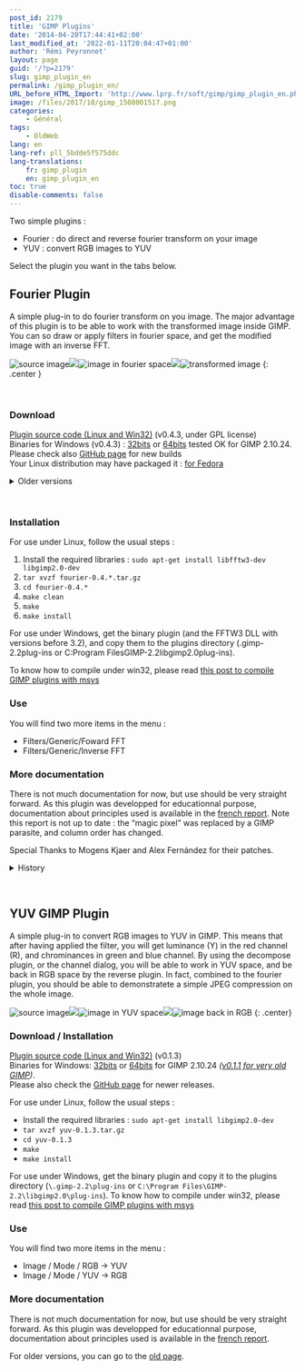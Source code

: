 ```yaml
---
post_id: 2179
title: 'GIMP Plugins'
date: '2014-04-20T17:44:41+02:00'
last_modified_at: '2022-01-11T20:04:47+01:00'
author: 'Rémi Peyronnet'
layout: page
guid: '/?p=2179'
slug: gimp_plugin_en
permalink: /gimp_plugin_en/
URL_before_HTML_Import: 'http://www.lprp.fr/soft/gimp/gimp_plugin_en.php3'
image: /files/2017/10/gimp_1508001517.png
categories:
    - Général
tags:
    - OldWeb
lang: en
lang-ref: pll_5bdde5f575ddc
lang-translations:
    fr: gimp_plugin
    en: gimp_plugin_en
toc: true
disable-comments: false
---
```


Two simple plugins :

- Fourier : do direct and reverse fourier transform on your image
- YUV : convert RGB images to YUV

Select the plugin you want in the tabs below.

## Fourier Plugin

A simple plug-in to do fourier transform on you image. The major advantage of this plugin is to be able to work with the transformed image inside GIMP. You can so draw or apply filters in fourier space, and get the modified image with an inverse FFT.

![source image](/files/old-web/ecp/tpi/rapport/f_src.png)![](/files/old-web/soft/gimp/fleche.jpg)![image in fourier space](/files/old-web/ecp/tpi/rapport/f_log_tr.png)![](/files/old-web/soft/gimp/fleche.jpg)![transformed image](/files/old-web/ecp/tpi/rapport/f_log_inv.png)
{: .center }

&nbsp;  

### Download

[Plugin source code (Linux and Win32)](/files/old-web/soft/gimp/fourier-0.4.3.tar.gz) (v0.4.3, under GPL license)  
Binaries for Windows (v0.4.3) : [32bits](/files/fourier_gimp2.10.24-2_x32.zip) or [64bits](/files/fourier_gimp2.10.24-2_x64.zip) tested OK for GIMP 2.10.24. Please check also [GitHub page](https://github.com/rpeyron/plugin-gimp-fourier) for new builds  
Your Linux distribution may have packaged it : [for Fedora](https://apps.fedoraproject.org/packages/gimp-fourier-plugin)

<details markdown="1"><summary>Older versions</summary>Windows 0.4.3 for GIMP 2.8 : [32bits](/files/old-web/soft/gimp/fourier-0.4.3-win32.zip) or [64bits](/files/old-web/soft/gimp/fourier-0.4.3-win64.zip)  
Windows 0.4.3 for GIMP 2.10 : aljacom version for [GIMP 2.10](https://samjcreations.blogspot.com/2018/05/filtres-anciens-pour-gimp-210-64-bits.html)

[Source v0.3.3](/files/old-web/soft/gimp/fourier-0.3.3.tar.gz) ; [Win32 Binaries v0.3.0 ](/files/old-web/soft/gimp/fourier-0.3.0_bin_win32.zip) + [FFTW3](http://www.fftw.org) [DLL](/files/old-web/soft/gimp/fftw3_dll.zip).

GIMP Registry Page was <http://registry.gimp.org/node/19596>.

</details>

&nbsp;  

### Installation

For use under Linux, follow the usual steps :

1. Install the required libraries : `sudo apt-get install libfftw3-dev libgimp2.0-dev`
2. `tar xvzf fourier-0.4.*.tar.gz`
3. `cd fourier-0.4.*`
4. `make clean`
5. `make`
6. `make install`


For use under Windows, get the binary plugin (and the FFTW3 DLL with versions before 3.2), and copy them to the plugins directory (.gimp-2.2plug-ins or C:Program FilesGIMP-2.2libgimp2.0plug-ins). 

To know how to compile under win32, please read  [this post to compile GIMP plugins with msys](/2021/06/compiling-gimp-plugins-for-windows-has-never-been-so-easy-with-msys2/) 
<!-- go to the [GIMP DevPack page]  (/2014/04/gimp_devpack_en/) (old, please check GitHub) -->

### Use

You will find two more items in the menu :

- Filters/Generic/Foward FFT
- Filters/Generic/Inverse FFT

### More documentation

There is not much documentation for now, but use should be very straight forward. As this plugin was developped for educationnal purpose, documentation about principles used is available in the [french report](/2002/02/fourier/). Note this report is not up to date : the “magic pixel” was replaced by a GIMP parasite, and column order has changed.

Special Thanks to Mogens Kjaer and Alex Fernández for their patches.

<details markdown="1"><summary>History</summary>For older versions, you can go to the [old page](/2002/02/tpi/).

```
 v0.1.1 : First release of this plugin
 v0.1.2 : BugFixes by Mogens Kjaer, May 5, 2002 
 v0.1.3 : Converted to Gimp 2.0 (dirty conversion)
 v0.2.0 : Many improvements from Mogens Kjaer, Mar 16, 2005
              * Moved to gimp-2.2
              * Handles RGB and grayscale images
              * Scale factors stored as parasite information
              * Columns are swapped
 v0.3.0 : Great Improvement from Alex Fernández with dynamic boosting :
              * Dynamic boosted normalization : 
                    fft/inverse loss of quality is now un-noticeable 
              * Removed the need of parasite information
 v0.3.1 : Zero initialize padding (patch provided by Rene Rebe)
 v0.3.2 : GPL distribution
 v0.4.0 : Patch by Edgar Bonet :
             * Reordered the data in a more natural way
             * No Fourier coefficient is lost
 v0.4.1 : Select Gray after transform + doc (patch by Martin Ramshaw)
 v0.4.2 : Makefile patch by Bob Barry (gcc argument order)
 v0.4.3 : Makefile patch by bluedxca93 (-lm argument for ubuntu 13.04)

```

</details>

&nbsp;  


## YUV GIMP Plugin

A simple plug-in to convert RGB images to YUV in GIMP. This means that after having applied the filter, you will get luminance (Y) in the red channel (R), and chrominances in green and blue channel. By using the decompose plugin, or the channel dialog, you will be able to work in YUV space, and be back in RGB space by the reverse plugin. In fact, combined to the fourier plugin, you should be able to demonstratete a simple JPEG compression on the whole image.

![source image](/files/old-web/ecp/tpi/rapport/f_src.png)![](/files/old-web/soft/gimp/fleche.jpg)![image in YUV space](/files/old-web/ecp/tpi/rapport/f_yuv.png)![](/files/old-web/soft/gimp/fleche.jpg)![image back in RGB](/files/old-web/ecp/tpi/rapport/f_src.png)
{: .center}

### Download / Installation

[Plugin source code (Linux and Win32)](/files/old-web/soft/gimp/yuv-0.1.3.tar.gz) (v0.1.3)  
Binaries for Windows: [32bits](/files/yuv_gimp2.10.24-2_x32.zip) or [64bits](/files/yuv_gimp2.10.24-2_x64.zip) for GIMP 2.10.24 *([v0.1.1 for very old GIMP](/files/old-web/soft/gimp/yuv-0.1.1_bin_win32.zip))*.  
Please also check the [GitHub page](https://github.com/rpeyron/plugin-gimp-yuv) for newer releases.

For use under Linux, follow the usual steps :

- Install the required libraries : `sudo apt-get install libgimp2.0-dev`
- `tar xvzf yuv-0.1.3.tar.gz`
- `cd yuv-0.1.3`
- `make`
- `make install`

For use under Windows, get the binary plugin and copy it to the plugins directory (`\.gimp-2.2\plug-ins` or `C:\Program Files\GIMP-2.2\libgimp2.0\plug-ins`). To know how to compile under win32, please read  [this post to compile GIMP plugins with msys](/2021/06/compiling-gimp-plugins-for-windows-has-never-been-so-easy-with-msys2/) 
<!-- go to the [GIMP DevPack page]  (/2014/04/gimp_devpack_en/) (old, please check GitHub) -->

### Use

You will find two more items in the menu :

- Image / Mode / RGB -&gt; YUV
- Image / Mode / YUV -&gt; RGB

### More documentation

There is not much documentation for now, but use should be very straight forward. As this plugin was developped for educationnal purpose, documentation about principles used is available in the [french report](/2002/02/yuv/).

For older versions, you can go to the [old page](/2002/02/tpi/).

